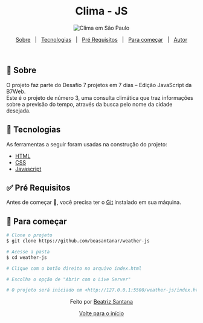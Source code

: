 <h1 align="center">Clima - JS</h1><div align="center" id="top">
  
  <img src="https://user-images.githubusercontent.com/72886481/128569270-e93d449d-8046-4dc0-ba8b-3a4a47721d77.png" alt="Clima em São Paulo"/>
</div>

<p align="center">
  <a href="#dart-about">Sobre</a> &#xa0; | &#xa0; 
  <a href="#rocket-technologies">Tecnologias</a> &#xa0; | &#xa0;
  <a href="#white_check_mark-requirements">Pré Requisitos</a> &#xa0; | &#xa0;
  <a href="#checkered_flag-starting">Para começar</a> &#xa0; | &#xa0;
  <a href="https://github.com/beasantanar" target="_blank">Autor</a>
</p>

<br>

## :dart: Sobre

O projeto faz parte do Desafio 7 projetos em 7 dias – Edição JavaScript da B7Web. <br>
Este é o projeto de número 3, uma consulta climática que traz informações sobre a previsão do tempo, através da busca pelo nome da cidade desejada.

## :rocket: Tecnologias

As ferramentas a seguir foram usadas na construção do projeto:

- [HTML](https://devdocs.io/html/)
- [CSS](https://devdocs.io/css/)
- [Javascript](https://devdocs.io/javascript/)

## :white_check_mark: Pré Requisitos

Antes de começar 🏁, você precisa ter o [Git](https://git-scm.com) instalado em sua máquina.

## :checkered_flag: Para começar

```bash
# Clone o projeto
$ git clone https://github.com/beasantanar/weather-js

# Acesse a pasta
$ cd weather-js

# Clique com o botão direito no arquivo index.html

# Escolha o opção de "Abrir com o Live Server"

# O projeto será iniciado em <http://127.0.0.1:5500/weather-js/index.html>
```

<p align="center">Feito por <a href="https://github.com/beasantanar" target="_blank">Beatriz Santana</a></p>

<p align="center"><a href="#top">Volte para o início</a></p>
